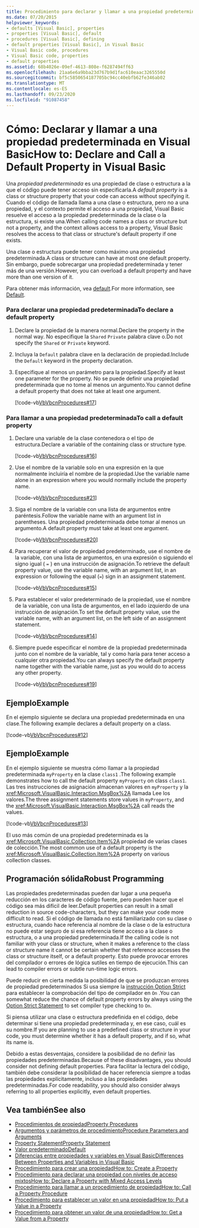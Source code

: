 ```yaml
---
title: Procedimiento para declarar y llamar a una propiedad predeterminada
ms.date: 07/20/2015
helpviewer_keywords:
- defaults [Visual Basic], properties
- properties [Visual Basic], default
- procedures [Visual Basic], defining
- default properties [Visual Basic], in Visual Basic
- Visual Basic code, procedures
- Visual Basic code, properties
- default properties
ms.assetid: 68b4026e-09ef-4613-808e-f6287494ff63
ms.openlocfilehash: 21aa6e6a9bba23d767b9d1fac610eaac3265550d
ms.sourcegitcommit: bf5c5850654187705bc94cc40ebfb62fe346ab02
ms.translationtype: MT
ms.contentlocale: es-ES
ms.lasthandoff: 09/23/2020
ms.locfileid: "91087458"
---
```

# <a name="how-to-declare-and-call-a-default-property-in-visual-basic"></a><span data-ttu-id="40a2f-102">Cómo: Declarar y llamar a una propiedad predeterminada en Visual Basic</span><span class="sxs-lookup"><span data-stu-id="40a2f-102">How to: Declare and Call a Default Property in Visual Basic</span></span>

<span data-ttu-id="40a2f-103">Una *propiedad predeterminada* es una propiedad de clase o estructura a la que el código puede tener acceso sin especificarla.</span><span class="sxs-lookup"><span data-stu-id="40a2f-103">A *default property* is a class or structure property that your code can access without specifying it.</span></span> <span data-ttu-id="40a2f-104">Cuando el código de llamada llama a una clase o estructura, pero no a una propiedad, y el contexto permite el acceso a una propiedad, Visual Basic resuelve el acceso a la propiedad predeterminada de la clase o la estructura, si existe una.</span><span class="sxs-lookup"><span data-stu-id="40a2f-104">When calling code names a class or structure but not a property, and the context allows access to a property, Visual Basic resolves the access to that class or structure's default property if one exists.</span></span>  
  
 <span data-ttu-id="40a2f-105">Una clase o estructura puede tener como máximo una propiedad predeterminada.</span><span class="sxs-lookup"><span data-stu-id="40a2f-105">A class or structure can have at most one default property.</span></span> <span data-ttu-id="40a2f-106">Sin embargo, puede sobrecargar una propiedad predeterminada y tener más de una versión.</span><span class="sxs-lookup"><span data-stu-id="40a2f-106">However, you can overload a default property and have more than one version of it.</span></span>  
  
 <span data-ttu-id="40a2f-107">Para obtener más información, vea [default](../../../language-reference/modifiers/default.md).</span><span class="sxs-lookup"><span data-stu-id="40a2f-107">For more information, see [Default](../../../language-reference/modifiers/default.md).</span></span>  
  
### <a name="to-declare-a-default-property"></a><span data-ttu-id="40a2f-108">Para declarar una propiedad predeterminada</span><span class="sxs-lookup"><span data-stu-id="40a2f-108">To declare a default property</span></span>  
  
1. <span data-ttu-id="40a2f-109">Declare la propiedad de la manera normal.</span><span class="sxs-lookup"><span data-stu-id="40a2f-109">Declare the property in the normal way.</span></span> <span data-ttu-id="40a2f-110">No especifique la `Shared` `Private` palabra clave o.</span><span class="sxs-lookup"><span data-stu-id="40a2f-110">Do not specify the `Shared` or `Private` keyword.</span></span>  
  
2. <span data-ttu-id="40a2f-111">Incluya la `Default` palabra clave en la declaración de propiedad.</span><span class="sxs-lookup"><span data-stu-id="40a2f-111">Include the `Default` keyword in the property declaration.</span></span>  
  
3. <span data-ttu-id="40a2f-112">Especifique al menos un parámetro para la propiedad.</span><span class="sxs-lookup"><span data-stu-id="40a2f-112">Specify at least one parameter for the property.</span></span> <span data-ttu-id="40a2f-113">No se puede definir una propiedad predeterminada que no tome al menos un argumento.</span><span class="sxs-lookup"><span data-stu-id="40a2f-113">You cannot define a default property that does not take at least one argument.</span></span>  
  
     [!code-vb[VbVbcnProcedures#17](~/samples/snippets/visualbasic/VS_Snippets_VBCSharp/VbVbcnProcedures/VB/Class1.vb#17)]  
  
### <a name="to-call-a-default-property"></a><span data-ttu-id="40a2f-114">Para llamar a una propiedad predeterminada</span><span class="sxs-lookup"><span data-stu-id="40a2f-114">To call a default property</span></span>  
  
1. <span data-ttu-id="40a2f-115">Declare una variable de la clase contenedora o el tipo de estructura.</span><span class="sxs-lookup"><span data-stu-id="40a2f-115">Declare a variable of the containing class or structure type.</span></span>  
  
     [!code-vb[VbVbcnProcedures#16](~/samples/snippets/visualbasic/VS_Snippets_VBCSharp/VbVbcnProcedures/VB/Class1.vb#16)]  
  
2. <span data-ttu-id="40a2f-116">Use el nombre de la variable solo en una expresión en la que normalmente incluiría el nombre de la propiedad.</span><span class="sxs-lookup"><span data-stu-id="40a2f-116">Use the variable name alone in an expression where you would normally include the property name.</span></span>  
  
     [!code-vb[VbVbcnProcedures#21](~/samples/snippets/visualbasic/VS_Snippets_VBCSharp/VbVbcnProcedures/VB/Class1.vb#21)]  
  
3. <span data-ttu-id="40a2f-117">Siga el nombre de la variable con una lista de argumentos entre paréntesis.</span><span class="sxs-lookup"><span data-stu-id="40a2f-117">Follow the variable name with an argument list in parentheses.</span></span> <span data-ttu-id="40a2f-118">Una propiedad predeterminada debe tomar al menos un argumento.</span><span class="sxs-lookup"><span data-stu-id="40a2f-118">A default property must take at least one argument.</span></span>  
  
     [!code-vb[VbVbcnProcedures#20](~/samples/snippets/visualbasic/VS_Snippets_VBCSharp/VbVbcnProcedures/VB/Class1.vb#20)]  
  
4. <span data-ttu-id="40a2f-119">Para recuperar el valor de propiedad predeterminado, use el nombre de la variable, con una lista de argumentos, en una expresión o siguiendo el signo igual ( `=` ) en una instrucción de asignación.</span><span class="sxs-lookup"><span data-stu-id="40a2f-119">To retrieve the default property value, use the variable name, with an argument list, in an expression or following the equal (`=`) sign in an assignment statement.</span></span>  
  
     [!code-vb[VbVbcnProcedures#15](~/samples/snippets/visualbasic/VS_Snippets_VBCSharp/VbVbcnProcedures/VB/Class1.vb#15)]  
  
5. <span data-ttu-id="40a2f-120">Para establecer el valor predeterminado de la propiedad, use el nombre de la variable, con una lista de argumentos, en el lado izquierdo de una instrucción de asignación.</span><span class="sxs-lookup"><span data-stu-id="40a2f-120">To set the default property value, use the variable name, with an argument list, on the left side of an assignment statement.</span></span>  
  
     [!code-vb[VbVbcnProcedures#14](~/samples/snippets/visualbasic/VS_Snippets_VBCSharp/VbVbcnProcedures/VB/Class1.vb#14)]  
  
6. <span data-ttu-id="40a2f-121">Siempre puede especificar el nombre de la propiedad predeterminada junto con el nombre de la variable, tal y como haría para tener acceso a cualquier otra propiedad.</span><span class="sxs-lookup"><span data-stu-id="40a2f-121">You can always specify the default property name together with the variable name, just as you would do to access any other property.</span></span>  
  
     [!code-vb[VbVbcnProcedures#19](~/samples/snippets/visualbasic/VS_Snippets_VBCSharp/VbVbcnProcedures/VB/Class1.vb#19)]  
  
## <a name="example"></a><span data-ttu-id="40a2f-122">Ejemplo</span><span class="sxs-lookup"><span data-stu-id="40a2f-122">Example</span></span>  

 <span data-ttu-id="40a2f-123">En el ejemplo siguiente se declara una propiedad predeterminada en una clase.</span><span class="sxs-lookup"><span data-stu-id="40a2f-123">The following example declares a default property on a class.</span></span>  
  
 [!code-vb[VbVbcnProcedures#12](~/samples/snippets/visualbasic/VS_Snippets_VBCSharp/VbVbcnProcedures/VB/Class1.vb#12)]  
  
## <a name="example"></a><span data-ttu-id="40a2f-124">Ejemplo</span><span class="sxs-lookup"><span data-stu-id="40a2f-124">Example</span></span>  

 <span data-ttu-id="40a2f-125">En el ejemplo siguiente se muestra cómo llamar a la propiedad predeterminada `myProperty` en la clase `class1` .</span><span class="sxs-lookup"><span data-stu-id="40a2f-125">The following example demonstrates how to call the default property `myProperty` on class `class1`.</span></span> <span data-ttu-id="40a2f-126">Las tres instrucciones de asignación almacenan valores en `myProperty` y la <xref:Microsoft.VisualBasic.Interaction.MsgBox%2A> llamada Lee los valores.</span><span class="sxs-lookup"><span data-stu-id="40a2f-126">The three assignment statements store values in `myProperty`, and the <xref:Microsoft.VisualBasic.Interaction.MsgBox%2A> call reads the values.</span></span>  
  
 [!code-vb[VbVbcnProcedures#13](~/samples/snippets/visualbasic/VS_Snippets_VBCSharp/VbVbcnProcedures/VB/Class1.vb#13)]  
  
 <span data-ttu-id="40a2f-127">El uso más común de una propiedad predeterminada es la <xref:Microsoft.VisualBasic.Collection.Item%2A> propiedad de varias clases de colección.</span><span class="sxs-lookup"><span data-stu-id="40a2f-127">The most common use of a default property is the <xref:Microsoft.VisualBasic.Collection.Item%2A> property on various collection classes.</span></span>  
  
## <a name="robust-programming"></a><span data-ttu-id="40a2f-128">Programación sólida</span><span class="sxs-lookup"><span data-stu-id="40a2f-128">Robust Programming</span></span>  

 <span data-ttu-id="40a2f-129">Las propiedades predeterminadas pueden dar lugar a una pequeña reducción en los caracteres de código fuente, pero pueden hacer que el código sea más difícil de leer.</span><span class="sxs-lookup"><span data-stu-id="40a2f-129">Default properties can result in a small reduction in source code-characters, but they can make your code more difficult to read.</span></span> <span data-ttu-id="40a2f-130">Si el código de llamada no está familiarizado con su clase o estructura, cuando hace referencia al nombre de la clase o de la estructura no puede estar seguro de si esa referencia tiene acceso a la clase o estructura, o a una propiedad predeterminada.</span><span class="sxs-lookup"><span data-stu-id="40a2f-130">If the calling code is not familiar with your class or structure, when it makes a reference to the class or structure name it cannot be certain whether that reference accesses the class or structure itself, or a default property.</span></span> <span data-ttu-id="40a2f-131">Esto puede provocar errores del compilador o errores de lógica sutiles en tiempo de ejecución.</span><span class="sxs-lookup"><span data-stu-id="40a2f-131">This can lead to compiler errors or subtle run-time logic errors.</span></span>  
  
 <span data-ttu-id="40a2f-132">Puede reducir en cierta medida la posibilidad de que se produzcan errores de propiedad predeterminados Si usa siempre la [instrucción Option Strict](../../../language-reference/statements/option-strict-statement.md) para establecer la comprobación del tipo de compilador en `On` .</span><span class="sxs-lookup"><span data-stu-id="40a2f-132">You can somewhat reduce the chance of default property errors by always using the [Option Strict Statement](../../../language-reference/statements/option-strict-statement.md) to set compiler type checking to `On`.</span></span>  
  
 <span data-ttu-id="40a2f-133">Si piensa utilizar una clase o estructura predefinida en el código, debe determinar si tiene una propiedad predeterminada y, en ese caso, cuál es su nombre.</span><span class="sxs-lookup"><span data-stu-id="40a2f-133">If you are planning to use a predefined class or structure in your code, you must determine whether it has a default property, and if so, what its name is.</span></span>  
  
 <span data-ttu-id="40a2f-134">Debido a estas desventajas, considere la posibilidad de no definir las propiedades predeterminadas.</span><span class="sxs-lookup"><span data-stu-id="40a2f-134">Because of these disadvantages, you should consider not defining default properties.</span></span> <span data-ttu-id="40a2f-135">Para facilitar la lectura del código, también debe considerar la posibilidad de hacer referencia siempre a todas las propiedades explícitamente, incluso a las propiedades predeterminadas.</span><span class="sxs-lookup"><span data-stu-id="40a2f-135">For code readability, you should also consider always referring to all properties explicitly, even default properties.</span></span>  
  
## <a name="see-also"></a><span data-ttu-id="40a2f-136">Vea también</span><span class="sxs-lookup"><span data-stu-id="40a2f-136">See also</span></span>

- [<span data-ttu-id="40a2f-137">Procedimientos de propiedad</span><span class="sxs-lookup"><span data-stu-id="40a2f-137">Property Procedures</span></span>](./property-procedures.md)
- [<span data-ttu-id="40a2f-138">Argumentos y parámetros de procedimiento</span><span class="sxs-lookup"><span data-stu-id="40a2f-138">Procedure Parameters and Arguments</span></span>](./procedure-parameters-and-arguments.md)
- [<span data-ttu-id="40a2f-139">Property Statement</span><span class="sxs-lookup"><span data-stu-id="40a2f-139">Property Statement</span></span>](../../../language-reference/statements/property-statement.md)
- [<span data-ttu-id="40a2f-140">Valor predeterminado</span><span class="sxs-lookup"><span data-stu-id="40a2f-140">Default</span></span>](../../../language-reference/modifiers/default.md)
- [<span data-ttu-id="40a2f-141">Diferencias entre propiedades y variables en Visual Basic</span><span class="sxs-lookup"><span data-stu-id="40a2f-141">Differences Between Properties and Variables in Visual Basic</span></span>](./differences-between-properties-and-variables.md)
- [<span data-ttu-id="40a2f-142">Procedimiento para crear una propiedad</span><span class="sxs-lookup"><span data-stu-id="40a2f-142">How to: Create a Property</span></span>](./how-to-create-a-property.md)
- [<span data-ttu-id="40a2f-143">Procedimiento para declarar una propiedad con niveles de acceso mixtos</span><span class="sxs-lookup"><span data-stu-id="40a2f-143">How to: Declare a Property with Mixed Access Levels</span></span>](./how-to-declare-a-property-with-mixed-access-levels.md)
- [<span data-ttu-id="40a2f-144">Procedimiento para llamar a un procedimiento de propiedad</span><span class="sxs-lookup"><span data-stu-id="40a2f-144">How to: Call a Property Procedure</span></span>](./how-to-call-a-property-procedure.md)
- [<span data-ttu-id="40a2f-145">Procedimiento para establecer un valor en una propiedad</span><span class="sxs-lookup"><span data-stu-id="40a2f-145">How to: Put a Value in a Property</span></span>](./how-to-put-a-value-in-a-property.md)
- [<span data-ttu-id="40a2f-146">Procedimiento para obtener un valor de una propiedad</span><span class="sxs-lookup"><span data-stu-id="40a2f-146">How to: Get a Value from a Property</span></span>](./how-to-get-a-value-from-a-property.md)
